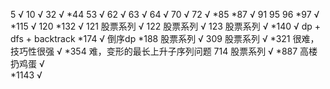 5  √
10 √
32 √
*44
53 √
62 √
63 √
64 √
70 √
72 √
*85
*87 √
91
95
96
*97 √
*115 √
120 
*132 √
121 股票系列 √
122 股票系列 √
123 股票系列 √
*140 √ dp + dfs + backtrack
*174 √ 倒序dp
*188 股票系列 √
309 股票系列 √
*321 很难，技巧性很强 √
*354 难，变形的最长上升子序列问题
714 股票系列 √
*887 高楼扔鸡蛋 √    
*1143 √
